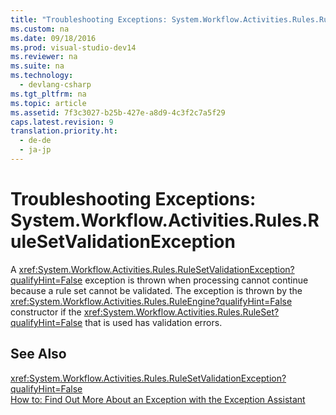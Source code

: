 ```yaml
---
title: "Troubleshooting Exceptions: System.Workflow.Activities.Rules.RuleSetValidationException"
ms.custom: na
ms.date: 09/18/2016
ms.prod: visual-studio-dev14
ms.reviewer: na
ms.suite: na
ms.technology: 
  - devlang-csharp
ms.tgt_pltfrm: na
ms.topic: article
ms.assetid: 7f3c3027-b25b-427e-a8d9-4c3f2c7a5f29
caps.latest.revision: 9
translation.priority.ht: 
  - de-de
  - ja-jp
---
```

# Troubleshooting Exceptions: System.Workflow.Activities.Rules.RuleSetValidationException
A <xref:System.Workflow.Activities.Rules.RuleSetValidationException?qualifyHint=False> exception is thrown when processing cannot continue because a rule set cannot be validated. The exception is thrown by the <xref:System.Workflow.Activities.Rules.RuleEngine?qualifyHint=False> constructor if the <xref:System.Workflow.Activities.Rules.RuleSet?qualifyHint=False> that is used has validation errors.  
  
## See Also  
 <xref:System.Workflow.Activities.Rules.RuleSetValidationException?qualifyHint=False>   
 [How to: Find Out More About an Exception with the Exception Assistant](../Topic/How%20to:%20Use%20the%20Exception%20Assistant.md)
